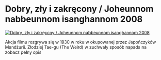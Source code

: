 Dobry, zły i zakręcony / Joheunnom nabbeunnom isanghannom 2008 
=============
[![Dobry, zły i zakręcony / Joheunnom nabbeunnom isanghannom 2008 ](http://vidos.pl/images/player.gif)](http://vidos.pl/dobry-zly-i-zakrecony-joheunnom-nabbeunnom-isanghannom-2008)

 Akcja filmu rozgrywa się w 1930 w roku w okupowanej przez Japończyków Mandżurii. Złodziej Tae-gu (The Weird) w zuchwały sposób napada na zobacz pełny opis
